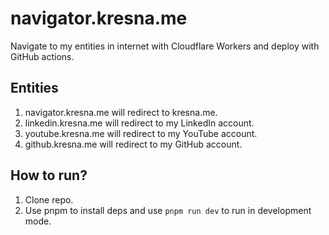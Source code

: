 # navigator.kresna.me

Navigate to my entities in internet with Cloudflare Workers and deploy with GitHub actions.

## Entities

1. navigator.kresna.me will redirect to kresna.me.
2. linkedin.kresna.me will redirect to my LinkedIn account.
3. youtube.kresna.me will redirect to my YouTube account.
4. github.kresna.me will redirect to my GitHub account.

## How to run?

1. Clone repo.
2. Use pnpm to install deps and use `pnpm run dev` to run in development mode.
